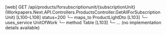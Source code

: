 [web] GET /api/products/forsubscriptionunit/{subscriptionUnit}  (Workpapers.Next.API.Controllers.ProductsController.GetAllForSubscriptionUnit)  [L100–L108] status=200
  └─ maps_to ProductLightDto [L103]
  └─ uses_service UnitOfWork
    └─ method Table [L103]
      └─ ... (no implementation details available)

